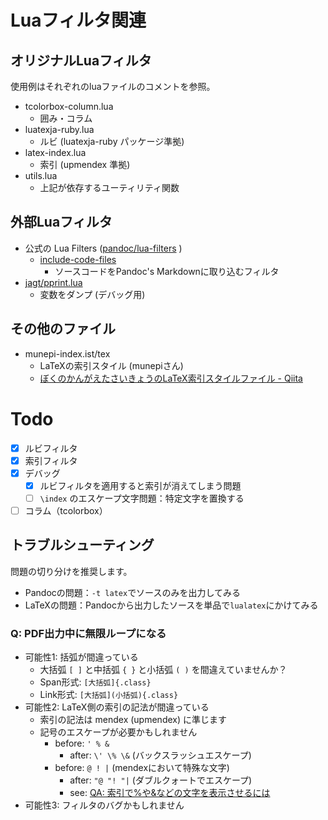 # Luaフィルタ関連

## オリジナルLuaフィルタ

使用例はそれぞれのluaファイルのコメントを参照。

- tcolorbox-column.lua
    - 囲み・コラム
- luatexja-ruby.lua
    - ルビ (luatexja-ruby パッケージ準拠)
- latex-index.lua
    - 索引 (upmendex 準拠)
- utils.lua
    - 上記が依存するユーティリティ関数

## 外部Luaフィルタ

- 公式の Lua Filters ([pandoc/lua-filters](https://github.com/pandoc/lua-filters) )
    - [include-code-files](https://github.com/pandoc/lua-filters/tree/master/include-code-files)
        - ソースコードをPandoc's Markdownに取り込むフィルタ
- [jagt/pprint.lua](https://github.com/jagt/pprint.lua)
    - 変数をダンプ (デバッグ用)

## その他のファイル

- munepi-index.ist/tex
    - LaTeXの索引スタイル (munepiさん)
    - [ぼくのかんがえたさいきょうのLaTeX索引スタイルファイル - Qiita](https://qiita.com/munepi/items/2e1524859e24b5fb44bc)

# Todo

- [x] ルビフィルタ
- [x] 索引フィルタ
- [x] デバッグ
    - [x] ルビフィルタを適用すると索引が消えてしまう問題
    - [ ] `\index` のエスケープ文字問題：特定文字を置換する
- [ ] コラム（tcolorbox）

## トラブルシューティング

問題の切り分けを推奨します。

- Pandocの問題：`-t latex`でソースのみを出力してみる
- LaTeXの問題：Pandocから出力したソースを単品で`lualatex`にかけてみる

### Q: PDF出力中に無限ループになる

- 可能性1: 括弧が間違っている
    - 大括弧 `[ ]` と中括弧  `{ }` と小括弧 `( )` を間違えていませんか？
    - Span形式: `[大括弧]{.class}` 
    - Link形式: `[大括弧](小括弧){.class}`
- 可能性2: LaTeX側の索引の記法が間違っている
    - 索引の記法は mendex (upmendex) に準じます
    - 記号のエスケープが必要かもしれません
        - before: `' % &`
            - after: `\' \% \&` (バックスラッシュエスケープ)
        - before: `@ ! |` (mendexにおいて特殊な文字)
            - after: `"@ "! "|` (ダブルクォートでエスケープ)
            - see: [QA: 索引で%や&などの文字を表示させるには](https://oku.edu.mie-u.ac.jp/tex/mod/forum/discuss.php?d=2508)
- 可能性3: フィルタのバグかもしれません

